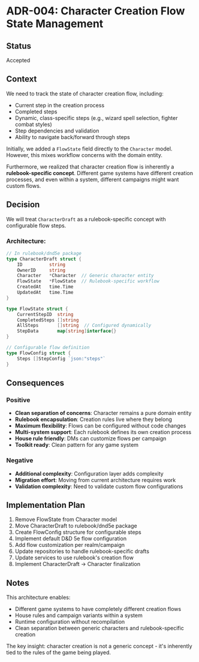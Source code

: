 # ADR-004: Character Creation Flow State Management

## Status
Accepted

## Context
We need to track the state of character creation flow, including:
- Current step in the creation process
- Completed steps
- Dynamic, class-specific steps (e.g., wizard spell selection, fighter combat styles)
- Step dependencies and validation
- Ability to navigate back/forward through steps

Initially, we added a `FlowState` field directly to the `Character` model. However, this mixes workflow concerns with the domain entity.

Furthermore, we realized that character creation flow is inherently a **rulebook-specific concept**. Different game systems have different creation processes, and even within a system, different campaigns might want custom flows.

## Decision
We will treat `CharacterDraft` as a rulebook-specific concept with configurable flow steps.

### Architecture:
```go
// In rulebook/dnd5e package
type CharacterDraft struct {
    ID          string
    OwnerID     string
    Character   *Character  // Generic character entity
    FlowState   *FlowState  // Rulebook-specific workflow
    CreatedAt   time.Time
    UpdatedAt   time.Time
}

type FlowState struct {
    CurrentStepID  string
    CompletedSteps []string
    AllSteps       []string  // Configured dynamically
    StepData       map[string]interface{}
}

// Configurable flow definition
type FlowConfig struct {
    Steps []StepConfig `json:"steps"`
}
```

## Consequences

### Positive
- **Clean separation of concerns**: Character remains a pure domain entity
- **Rulebook encapsulation**: Creation rules live where they belong
- **Maximum flexibility**: Flows can be configured without code changes
- **Multi-system support**: Each rulebook defines its own creation process
- **House rule friendly**: DMs can customize flows per campaign
- **Toolkit ready**: Clean pattern for any game system

### Negative
- **Additional complexity**: Configuration layer adds complexity
- **Migration effort**: Moving from current architecture requires work
- **Validation complexity**: Need to validate custom flow configurations

## Implementation Plan
1. Remove FlowState from Character model
2. Move CharacterDraft to rulebook/dnd5e package
3. Create FlowConfig structure for configurable steps
4. Implement default D&D 5e flow configuration
5. Add flow customization per realm/campaign
6. Update repositories to handle rulebook-specific drafts
7. Update services to use rulebook's creation flow
8. Implement CharacterDraft → Character finalization

## Notes
This architecture enables:
- Different game systems to have completely different creation flows
- House rules and campaign variants within a system
- Runtime configuration without recompilation
- Clean separation between generic characters and rulebook-specific creation

The key insight: character creation is not a generic concept - it's inherently tied to the rules of the game being played.